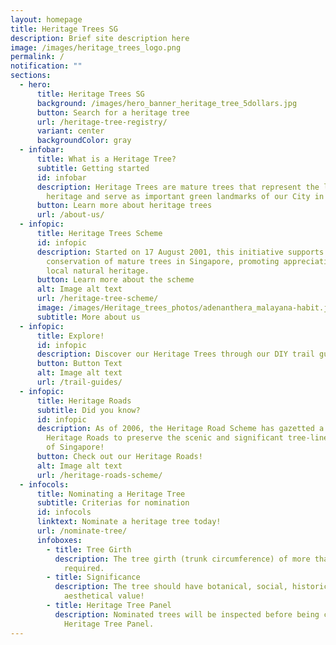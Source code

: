 ```yaml
---
layout: homepage
title: Heritage Trees SG
description: Brief site description here
image: /images/heritage_trees_logo.png
permalink: /
notification: ""
sections:
  - hero:
      title: Heritage Trees SG
      background: /images/hero_banner_heritage_tree_5dollars.jpg
      button: Search for a heritage tree
      url: /heritage-tree-registry/
      variant: center
      backgroundColor: gray
  - infobar:
      title: What is a Heritage Tree?
      subtitle: Getting started
      id: infobar
      description: Heritage Trees are mature trees that represent the local natural
        heritage and serve as important green landmarks of our City in Nature.
      button: Learn more about heritage trees
      url: /about-us/
  - infopic:
      title: Heritage Trees Scheme
      id: infopic
      description: Started on 17 August 2001, this initiative supports the
        conservation of mature trees in Singapore, promoting appreciation of our
        local natural heritage.
      button: Learn more about the scheme
      alt: Image alt text
      url: /heritage-tree-scheme/
      image: /images/Heritage_trees_photos/adenanthera_malayana-habit.jpg
      subtitle: More about us
  - infopic:
      title: Explore!
      id: infopic
      description: Discover our Heritage Trees through our DIY trail guides!
      button: Button Text
      alt: Image alt text
      url: /trail-guides/
  - infopic:
      title: Heritage Roads
      subtitle: Did you know?
      id: infopic
      description: As of 2006, the Heritage Road Scheme has gazetted a total of five
        Heritage Roads to preserve the scenic and significant tree-lined roads
        of Singapore!
      button: Check out our Heritage Roads!
      alt: Image alt text
      url: /heritage-roads-scheme/
  - infocols:
      title: Nominating a Heritage Tree
      subtitle: Criterias for nomination
      id: infocols
      linktext: Nominate a heritage tree today!
      url: /nominate-tree/
      infoboxes:
        - title: Tree Girth
          description: The tree girth (trunk circumference) of more than five metres is
            required.
        - title: Significance
          description: The tree should have botanical, social, historical, cultural and/or
            aesthetical value!
        - title: Heritage Tree Panel
          description: Nominated trees will be inspected before being considered by the
            Heritage Tree Panel.
---
```

